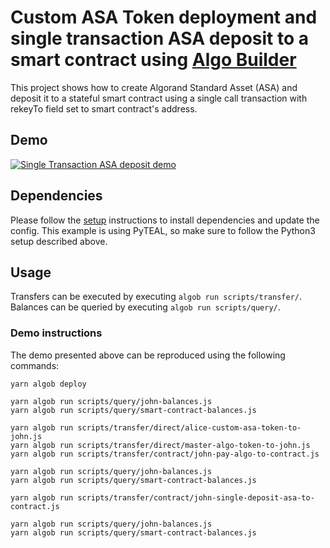 # Custom ASA Token deployment and single transaction ASA deposit to a smart contract using [Algo Builder](https://github.com/scale-it/algo-builder/)

This project shows how to create Algorand Standard Asset (ASA) and deposit it to a stateful smart contract using a single call transaction with rekeyTo field set to smart contract's address.

## Demo

[![Single Transaction ASA deposit demo](https://asciinema.org/a/484905.svg)](https://asciinema.org/a/484905)

## Dependencies

Please follow the [setup](../README.md) instructions to install dependencies and update the config.
This example is using PyTEAL, so make sure to follow the Python3 setup described above.

## Usage

Transfers can be executed by executing `algob run scripts/transfer/`.
Balances can be queried by executing `algob run scripts/query/`.

### Demo instructions

The demo presented above can be reproduced using the following commands:

```
yarn algob deploy

yarn algob run scripts/query/john-balances.js
yarn algob run scripts/query/smart-contract-balances.js

yarn algob run scripts/transfer/direct/alice-custom-asa-token-to-john.js 
yarn algob run scripts/transfer/direct/master-algo-token-to-john.js
yarn algob run scripts/transfer/contract/john-pay-algo-to-contract.js 

yarn algob run scripts/query/john-balances.js
yarn algob run scripts/query/smart-contract-balances.js

yarn algob run scripts/transfer/contract/john-single-deposit-asa-to-contract.js

yarn algob run scripts/query/john-balances.js
yarn algob run scripts/query/smart-contract-balances.js
```



